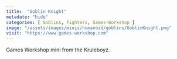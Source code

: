 ```yaml
---
title:  "Goblin Knight"
metadate: "hide"
categories: [ Goblins, Fighters, Games-Workshop ]
image: "/assets/images/minis/humanoid/goblins/GoblinKnight.png"
visit: "https://www.games-workshop.com"
---
```

Games Workshop mini from the Kruleboyz.